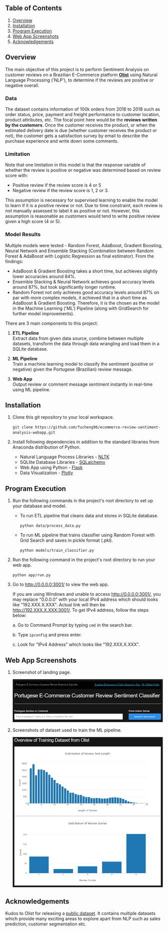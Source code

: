 ## Table of Contents

1. [Overview](#Overview)
2. [Installation](#Installation)
3. [Program Execution](#Program-Execution)
4. [Web App Screenshots](#Web-App-Screenshots)
5. [Acknowledgements](#Acknowledgements)

## Overview
The main objective of this project is to perform Sentiment Analysis on customer reviews on a Brazilian E-Commerce platform **[Olist](https://olist.com/pt-br/)** using Natural Language Processing ('NLP'), to determine if the reviews are positive or negative overall.

### Data
The dataset contains information of 100k orders from 2016 to 2018 such as order status, price, payment and freight performance to customer location, product attributes, etc. The focal point here would be the **reviews written by the customers**. Once the customer receives the product, or when the estimated delivery date is due (whether customer receives the product or not), the customer gets a satisfaction survey by email to describe the purchase experience and write down some comments.

### Limitation
Note that one limitation in this model is that the response variable of whether the review is positive or negative was determined based on review score with:
- Positive review if the review score is 4 or 5
- Negative review if the review score is 1, 2 or 3.

This assumption is necessary for supervised learning to enable the model to learn if it is a positive review or not. Due to time constraint, each review is not manually assessed to label it as positive or not. However, this assumption is reasonable as customers would tend to write positive review given a high score (4 or 5).

### Model Results
Multiple models were tested - Random Forest, AdaBoost, Gradient Boosting, Neural Network and Ensemble Stacking (Combination between Random Forest & AdaBoost with Logistic Regression as final estimator). From the findings:
- AdaBoost & Gradient Boosting takes a short time, but achieves slightly lower accuracies around 84%.
- Ensemble Stacking & Neural Network achieves good accuracy levels around 87%, but took significantly longer runtime.
- Random Forest not only achieves good accuracy levels around 87% on par with more complex models, it achieved that in a short time as AdaBoost & Gradient Boosting. Therefore, it is the chosen as the model in the Machine Learning ('ML') Pipeline (along with GridSearch for further model improvements).

There are 3 main components to this project:
1. **ETL Pipeline**<br>
   Extract data from given data source, combine between multiple datasets, transform the data through data wrangling and load them in a SQLite database.
   
2. **ML Pipeline**<br>
   Train a machine learning model to classify the sentiment (positive or negative) given the Portugese (Brazilian) review message.
   
3. **Web App**<br>
   Output review or comment message sentiment instantly in real-time using ML pipeline.

## Installation

1. Clone this git repository to your local workspace.
   
   `git clone https://github.com/fucheng96/ecommerce-review-sentiment-analysis-webapp.git`
   
2. Install following dependencies in addition to the standard libraries from Anaconda distribution of Python.

    - Natural Language Process Libraries - [NLTK](https://www.nltk.org/)
    - SQLlite Database Libraries - [SQLalchemy](https://www.sqlalchemy.org/)
    - Web App using Python - [Flask](https://flask.palletsprojects.com/en/2.0.x/)
    - Data Visualization - [Plotly](https://plotly.github.io/plotly.py-docs/index.html)

## Program Execution
1. Run the following commands in the project's root directory to set up your database and model.

    - To run ETL pipeline that cleans data and stores in SQLite database.
      
      `python data/process_data.py`
      
    - To run ML pipeline that trains classifier using Random Forest with Grid Search and saves in pickle format (.pkl).
      
      `python models/train_classifier.py`

2. Run the following command in the project's root directory to run your web app.
   
   `python app/run.py`

3. Go to http://0.0.0.0:3001/ to view the web app.
   
   If you are using Windows and unable to access http://0.0.0.0:3001/, you may replace "0.0.0.0" with your local IPv4 address which should looks like "192.XXX.X.XXX". Actual link will then be http://192.XXX.X.XXX:3001/. To get IPv4 address, follow the steps below:
   
   a. Go to Command Prompt by typing `cmd` in the search bar.
   
   b. Type `ipconfig` and press enter.
   
   c. Look for "IPv4 Address" which looks like "192.XXX.X.XXX".

## Web App Screenshots

1. Screenshot of landing page. 

   ![Screenshot 1](https://github.com/fucheng96/ecommerce-review-sentiment-analysis-webapp/blob/main/screenshots/main-page.PNG)

2. Screenshots of dataset used to train the ML pipeline.

   ![Screenshot 2](https://github.com/fucheng96/ecommerce-review-sentiment-analysis-webapp/blob/main/screenshots/training-dataset-overview.PNG)

## Acknowledgements

Kudos to Olist for releasing a [public dataset](https://www.kaggle.com/olistbr/brazilian-ecommerce). It contains multiple datasets which provide many exciting areas to explore apart from NLP such as sales prediction, customer segmentation etc.
